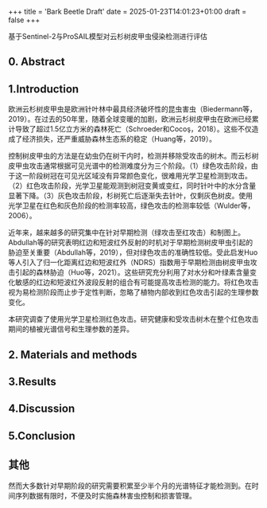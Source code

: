 +++
title = 'Bark Beetle Draft'
date = 2025-01-23T14:01:23+01:00
draft = false
+++

基于Sentinel-2与ProSAIL模型对云杉树皮甲虫侵染检测进行评估


## 0. Abstract







## 1.Introduction

欧洲云杉树皮甲虫是欧洲针叶林中最具经济破坏性的昆虫害虫（Biedermann等，2019）。在过去的50年里，随着全球变暖的加剧，欧洲云杉树皮甲虫在欧洲已经累计导致了超过1.5亿立方米的森林死亡（Schroeder和Cocoş，2018）。这些不仅造成了经济损失，还严重威胁森林生态系的稳定（Huang等，2019）。

控制树皮甲虫的方法是在幼虫仍在树干内时，检测并移除受攻击的树木。而云杉树皮甲虫攻击通常根据可见光谱中的检测难度分为三个阶段。（1）绿色攻击阶段，由于这一阶段树冠在可见光区域没有异常颜色变化，很难用光学卫星检测到攻击。（2）红色攻击阶段，光学卫星能观测到树冠变黄或变红，同时针叶中的水分含量显著下降。（3）灰色攻击阶段，杉树死亡后逐渐失去针叶，仅剩灰色树皮。使用光学卫星在红色和灰色阶段的检测率较高，绿色攻击的检测率较低（Wulder等，2006）。

近年来，越来越多的研究集中在针对早期检测（绿攻击至红攻击）和制图上。Abdullah等的研究表明红边和短波红外反射的时机对于早期检测树皮甲虫引起的胁迫至关重要（Abdullah等，2019），但对绿色攻击的准确性较低。受此启发Huo等人引入了归一化距离红边和短波红外（NDRS）指数用于早期检测由树皮甲虫攻击引起的森林胁迫（Huo等，2021）。这些研究充分利用了对水分和叶绿素含量变化敏感的红边和短波红外波段反射的组合有可能提高攻击检测的能力。将红色攻击视为易检测阶段而止步于定性判断，忽略了植物内部收到红色攻击引起的生理参数变化。

本研究调查了使用光学卫星检测红色攻击。研究健康和受攻击树木在整个红色攻击期间的植被光谱信号和生理参数的差异。




## 2. Materials and methods



## 3.Results



## 4.Discussion



## 5.Conclusion




##  其他

然而大多数针对早期阶段的研究需要积累至少半个月的光谱特征才能检测到。在时间序列数据有限时，不便及时实施森林害虫控制和损害管理。

